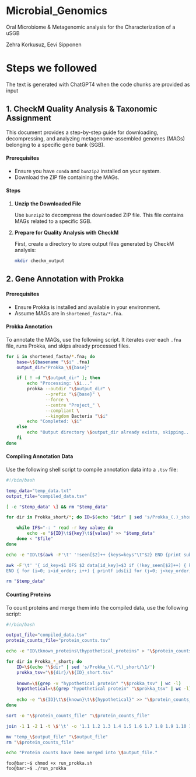 # Microbial_Genomics
Oral Microbiome &amp; Metagenomic analysis for the Characterization of a uSGB

Zehra Korkusuz, Eevi Sipponen



# Steps we followed 
The text is generated with ChatGPT4 when the code chunks are provided as input

## 1. CheckM Quality Analysis & Taxonomic Assignment

This document provides a step-by-step guide for downloading, decompressing, and analyzing metagenome-assembled genomes (MAGs) belonging to a specific gene bank (SGB).

#### Prerequisites

- Ensure you have `conda` and `bunzip2` installed on your system.
- Download the ZIP file containing the MAGs.

#### Steps

1. **Unzip the Downloaded File**

   Use `bunzip2` to decompress the downloaded ZIP file. This file contains MAGs related to a specific SGB.

2. **Prepare for Quality Analysis with CheckM**

   First, create a directory to store output files generated by CheckM analysis:

   ```bash
   mkdir checkm_output

## 2. Gene Annotation with Prokka

#### Prerequisites

- Ensure Prokka is installed and available in your environment.
- Assume MAGs are in `shortened_fasta/*.fna`.

#### Prokka Annotation

To annotate the MAGs, use the following script. It iterates over each `.fna` file, runs Prokka, and skips already processed files.

```bash
for i in shortened_fasta/*.fna; do
    base=\$(basename "\$i" .fna)
    output_dir="Prokka_\${base}"

    if [ ! -d "\$output_dir" ]; then
        echo "Processing: \$i..."
        prokka --outdir "\$output_dir" \
               --prefix "\${base}" \
               --force \
               --centre "Project_" \
               --compliant \
               --kingdom Bacteria "\$i"
        echo "Completed: \$i"
    else
        echo "Output directory \$output_dir already exists, skipping..."
    fi
done
```

#### Compiling Annotation Data
   
Use the following shell script to compile annotation data into a `.tsv` file:
   
   ```bash
   #!/bin/bash
   
   temp_data="temp_data.txt"
   output_file="compiled_data.tsv"
   
   [ -e "$temp_data" \] && rm "$temp_data"
   
   for dir in Prokka_short/*; do ID=$(echo "$dir" | sed 's/Prokka_(.)_short/\1/') file="$dir/${ID}_short.txt"
   
       while IFS="-: " read -r key value; do
           echo -e "${ID}\t${key}\t${value}" >> "$temp_data"
       done < "$file"
   done
   
   echo -e "ID\t$(awk -F'\t' '!seen[$2]++ {keys=keys"\t"$2} END {print substr(keys,2)}' "$temp_data")" > "$output_file"
   
   awk -F'\t' '{ id_key=$1 OFS $2 data[id_key]=$3 if (!key_seen[$2]++) { keys[key_order++]=$2 } if (!id_seen[$1]++) { ids[id_order++]=$1 } }
   END { for (i=0; i<id_order; i++) { printf ids[i] for (j=0; j<key_order; j++) { printf "\t%s", data[ids[i] OFS keys[j]] } printf "\n" } }' OFS='\t' "$temp_data" >> "$output_file"
   
   rm "$temp_data"
   ```

#### Counting Proteins

To count proteins and merge them into the compiled data, use the following script:

   ```bash
   #!/bin/bash
   
   output_file="compiled_data.tsv"
   protein_counts_file="protein_counts.tsv"
   
   echo -e "ID\tknown_proteins\thypothetical_proteins" > "\$protein_counts_file"
   
   for dir in Prokka_*_short; do
       ID=\$(echo "\$dir" | sed 's/Prokka_\(.*\)_short/\1/')
       prokka_tsv="\${dir}/\${ID}_short.tsv"
       
       known=\$(grep -v "hypothetical protein" "\$prokka_tsv" | wc -l)
       hypothetical=\$(grep "hypothetical protein" "\$prokka_tsv" | wc -l)
       
       echo -e "\${ID}\t\${known}\t\${hypothetical}" >> "\$protein_counts_file"
   done
   
   sort -o "\$protein_counts_file" "\$protein_counts_file"
   
   join -1 1 -2 1 -t \$'\t' -o '1.1 1.2 1.3 1.4 1.5 1.6 1.7 1.8 1.9 1.10 1.11 1.12 2.2 2.3' <(sort -k1,1 "\$output_file") <(sort -k1,1 "\$protein_counts_file") > "temp_\$output_file"
   
   mv "temp_\$output_file" "\$output_file"
   rm "\$protein_counts_file"
   
   echo "Protein counts have been merged into \$output_file."
   ```
```console
foo@bar:~$ chmod +x run_prokka.sh
foo@bar:~$ ./run_prokka
```



